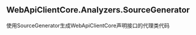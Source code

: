 ## WebApiClientCore.Analyzers.SourceGenerator　　　　　　　　　　　　　　　　　　
使用SourceGenerator生成WebApiClientCore声明接口的代理类代码